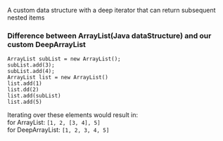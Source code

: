 A custom data structure with a deep iterator that can return subsequent
nested items <br />

### Difference between ArrayList(Java dataStructure) and our custom DeepArrayList

```ArrayList subList = new ArrayList();```<br />
```subList.add(3);```<br />
```subList.add(4);```<br />
```ArrayList list = new ArrayList()```<br />
```list.add(1)```<br />
```list.dd(2)```<br />
```list.add(subList)```<br />
```list.add(5)```<br />

Iterating over these elements would result in:<br />
for ArrayList: ```[1, 2, [3, 4], 5]```<br />
for DeepArrayList: ```[1, 2, 3, 4, 5]```
